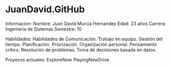 # JuanDavid.GitHub

Informacion:
Nombre: Juan David Murcia Hernandez
Edad: 23 años
Carrera: Ingenieria de Sistemas
Semestre: 10

Habilidades:
Habilidades de Comunicación.
Trabajo en equipo.
Gestión del tiempo.
Planificación.
Priorización.
Organización personal.
Pensamiento crítico.
Resolución de problemas.
Toma de decisiones basada en datos.

Proyecos actuales:
ExploreNow
PlayingNewDrive
